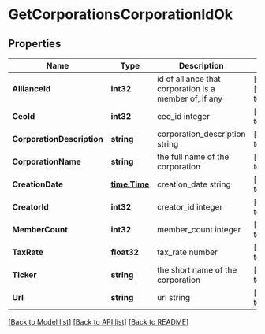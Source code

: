 # GetCorporationsCorporationIdOk

## Properties
Name | Type | Description | Notes
------------ | ------------- | ------------- | -------------
**AllianceId** | **int32** | id of alliance that corporation is a member of, if any | [optional] [default to null]
**CeoId** | **int32** | ceo_id integer | [default to null]
**CorporationDescription** | **string** | corporation_description string | [default to null]
**CorporationName** | **string** | the full name of the corporation | [default to null]
**CreationDate** | [**time.Time**](time.Time.md) | creation_date string | [default to null]
**CreatorId** | **int32** | creator_id integer | [default to null]
**MemberCount** | **int32** | member_count integer | [default to null]
**TaxRate** | **float32** | tax_rate number | [default to null]
**Ticker** | **string** | the short name of the corporation | [default to null]
**Url** | **string** | url string | [default to null]

[[Back to Model list]](../README.md#documentation-for-models) [[Back to API list]](../README.md#documentation-for-api-endpoints) [[Back to README]](../README.md)


